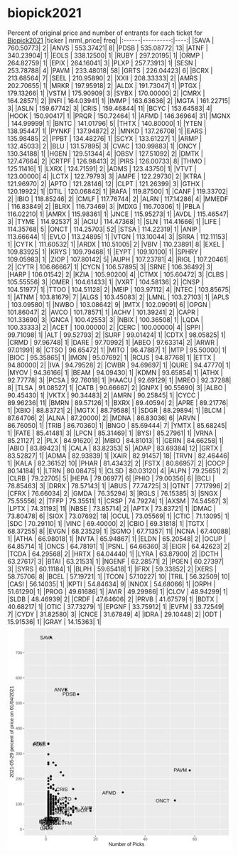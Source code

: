 # biopick2021
Percent of original price and number of entrants for each ticket for [Biopick2021](https://twitter.com/hashtag/Biopick2021)
|ticker | nrml_price| freq|
|:------|----------:|----:|
|SAVA   |  760.50773|    2|
|ANVS   |  553.37421|    8|
|PDSB   |  535.08772|   13|
|ATNF   |  340.23904|    1|
|EOLS   |  338.12500|    1|
|RUBY   |  297.20195|    1|
|ORMP   |  264.82759|    1|
|EPIX   |  264.16041|    3|
|PLXP   |  257.73913|    1|
|SESN   |  253.78788|    4|
|PAVM   |  233.48018|   58|
|GRTS   |  226.04423|    6|
|BCRX   |  213.68564|    7|
|SEEL   |  210.95890|    2|
|XXII   |  208.33333|    2|
|AMRS   |  202.70655|    1|
|MRKR   |  197.95918|    2|
|ALDX   |  191.73047|    1|
|PTGX   |  179.13266|    1|
|VSTM   |  175.90909|    3|
|SYBX   |  170.00000|    2|
|CMRX   |  164.28571|    2|
|INFI   |  164.03941|    1|
|IMMP   |  163.63636|    2|
|MGTA   |  161.22715|    3|
|ASLN   |  159.67742|    3|
|CRIS   |  159.46844|   11|
|BCYC   |  153.64583|    4|
|HOOK   |  150.90417|    1|
|PRQR   |  150.72464|    1|
|AFMD   |  146.36964|   31|
|MGNX   |  144.99999|    1|
|BNTC   |  141.01796|    5|
|THTX   |  140.80000|    1|
|YTEN   |  138.95447|    1|
|PYNKF  |  137.94872|    2|
|MNKD   |  137.26708|    1|
|EARS   |  135.98485|    2|
|PPBT   |  134.48276|    1|
|SCYX   |  133.61227|    1|
|ARMP   |  132.45033|    2|
|BLU    |  131.57895|    3|
|CVAC   |  130.99883|    1|
|ONCY   |  130.34188|    1|
|HGEN   |  129.51344|    4|
|OBSV   |  127.51092|    2|
|DMTK   |  127.47664|    2|
|CRTPF  |  126.98413|    2|
|PIRS   |  126.00733|    8|
|THMO   |  125.11416|    1|
|LXRX   |  124.71591|    2|
|ADMS   |  123.43750|    1|
|VTVT   |  123.00000|    4|
|LCTX   |  122.79793|    3|
|AMPE   |  122.29730|    2|
|KTRA   |  121.96970|    2|
|APTO   |  121.28146|   12|
|CLPT   |  121.26399|    3|
|GTHX   |  120.19922|    1|
|DTIL   |  120.06842|    1|
|RAFA   |  119.87500|    1|
|CANF   |  119.33702|    2|
|IBIO   |  118.85246|    2|
|CMLF   |  117.76744|    2|
|ALRN   |  117.14286|    4|
|MMEDF  |  116.83849|    2|
|BLRX   |  116.73469|    3|
|MDXG   |  116.70306|    1|
|PBLA   |  116.02210|    1|
|AMRX   |  115.98361|    1|
|JNCE   |  115.95273|    1|
|AVDL   |  115.46547|    3|
|TYME   |  114.92537|    3|
|ACIU   |  114.47368|    1|
|SLN    |  114.41666|    1|
|LIFE   |  114.35768|    5|
|ONCT   |  114.25703|   52|
|STSA   |  114.22319|    1|
|ANIP   |  113.66644|    1|
|EVLO   |  113.24895|    1|
|VTGN   |  113.10044|    3|
|SRRA   |  112.11153|    1|
|CYTK   |  111.60532|    1|
|ARDX   |  110.51005|    2|
|VBIV   |  110.23891|    8|
|EXEL   |  109.83925|    1|
|KRYS   |  109.79468|    1|
|EYPT   |  109.10100|    1|
|SPHRY  |  109.05983|    1|
|ZIOP   |  107.80142|    5|
|AUPH   |  107.23781|    4|
|RIGL   |  107.20461|    2|
|CYTR   |  106.66667|    1|
|CYCN   |  106.57895|    3|
|SRNE   |  106.36492|    3|
|HARP   |  106.01542|    2|
|KZIA   |  105.90200|    4|
|CTMX   |  105.60472|    3|
|CLBS   |  105.55556|    3|
|OMER   |  104.61433|    1|
|VXRT   |  104.58136|    2|
|CNSP   |  104.51977|    1|
|TTOO   |  104.51128|    2|
|MEIP   |  103.97112|    4|
|NTEC   |  103.85675|    1|
|ATNM   |  103.81679|    7|
|ALGS   |  103.45083|    2|
|LMNL   |  103.27103|    1|
|APLS   |  103.09580|    1|
|NWBO   |  103.08642|    9|
|IMTX   |  102.09091|    6|
|OPGN   |  101.86047|    2|
|AVCO   |  101.78571|    1|
|ACHV   |  101.39241|    2|
|CAPR   |  101.33690|    3|
|GNCA   |  100.42553|    3|
|NBIX   |  100.36508|    1|
|LQDA   |  100.33333|    2|
|ACET   |  100.00000|    2|
|CERC   |  100.00000|    4|
|SPPI   |   99.71098|    1|
|ALT    |   99.52793|    2|
|SURF   |   99.01424|    1|
|CDTX   |   98.05825|    1|
|CRMD   |   97.96748|    1|
|DARE   |   97.70992|    1|
|ABEO   |   97.63314|    2|
|ARWR   |   97.01991|    8|
|CTSO   |   96.65472|    1|
|MITO   |   96.47887|    1|
|MTP    |   95.50000|    1|
|BIOC   |   95.35865|    1|
|IMGN   |   95.07692|    1|
|RCUS   |   94.87768|    1|
|ETTX   |   94.80000|    2|
|IVA    |   94.79528|    2|
|CWBR   |   94.69697|    1|
|QURE   |   94.47770|    1|
|MYOV   |   94.36166|    1|
|BEAM   |   94.09430|    1|
|KDMN   |   93.65854|    1|
|ATHX   |   92.77778|    3|
|PCSA   |   92.76018|    1|
|HAACU  |   92.69129|    1|
|MREO   |   92.37288|    8|
|TLSA   |   91.08527|    1|
|CATB   |   90.66667|    2|
|GNPX   |   90.55690|    3|
|ALBO   |   90.45430|    1|
|VKTX   |   90.34483|    2|
|AMRN   |   90.25845|    1|
|CYCC   |   89.96236|   11|
|BMRN   |   89.57126|    1|
|BXRX   |   89.40594|    2|
|APRE   |   89.21776|    1|
|XBIO   |   88.83721|    2|
|MGTX   |   88.79588|    1|
|SDGR   |   88.29894|    1|
|BLCM   |   87.64706|    2|
|ALNA   |   87.20000|    2|
|MDNA   |   86.83036|    6|
|ARVN   |   86.76050|    1|
|TRIB   |   86.70360|    1|
|BNGO   |   85.69444|    7|
|YMTX   |   85.68245|    1|
|FATE   |   85.41481|    3|
|LPCN   |   85.31469|    1|
|BYSI   |   85.27961|    1|
|VRNA   |   85.21127|    2|
|PLX    |   84.91620|    2|
|MBIO   |   84.81013|    1|
|GERN   |   84.66258|    1|
|ABIO   |   83.89423|    1|
|CALA   |   83.82353|    5|
|ADAP   |   83.69384|   12|
|GRTX   |   83.52827|    1|
|ADMA   |   82.93839|    1|
|XAIR   |   82.91457|   18|
|TRVN   |   82.46446|    1|
|KALA   |   82.36152|   10|
|PHAR   |   81.43432|    2|
|FSTX   |   80.86957|    2|
|COCP   |   80.14184|    1|
|LTRN   |   80.08475|    1|
|CLSD   |   80.03120|    4|
|ALPN   |   79.25651|    2|
|CLRB   |   79.22705|    5|
|HEPA   |   79.06977|    6|
|PHIO   |   79.00356|    6|
|BCLI   |   78.85463|    3|
|DRRX   |   78.57143|    1|
|ABUS   |   77.74725|    3|
|QTNT   |   77.17996|    2|
|CFRX   |   76.66034|    2|
|GMDA   |   76.35294|    3|
|RGLS   |   76.15385|    3|
|SNGX   |   75.55556|    2|
|TFFP   |   75.35511|    1|
|CRSP   |   74.79274|    1|
|AXSM   |   74.54567|    3|
|LPTX   |   74.31193|   11|
|NBSE   |   73.85714|    2|
|APTX   |   73.83721|    1|
|DMAC   |   73.80478|    6|
|SIOX   |   73.07692|   18|
|OCUL   |   73.05569|    1|
|CTIC   |   71.13095|    1|
|SDC    |   70.29110|    1|
|VINC   |   69.40000|    2|
|CBIO   |   69.31818|    1|
|TGTX   |   68.37255|    8|
|EVGN   |   68.23529|    1|
|SGMO   |   67.71357|   11|
|NCNA   |   67.40088|    1|
|ATHA   |   66.98018|    1|
|NVTA   |   65.94867|    1|
|ELDN   |   65.20548|    2|
|OCUP   |   64.85714|    1|
|ONCS   |   64.78191|    1|
|PSNL   |   64.66360|    3|
|EIGR   |   64.42623|    2|
|TCDA   |   64.29568|    2|
|HRTX   |   64.04440|    1|
|LYRA   |   63.87900|    2|
|DCTH   |   63.27617|    3|
|BTAI   |   63.21531|    1|
|NGENF  |   62.28571|    2|
|PGEN   |   60.27397|    3|
|SYRS   |   60.11184|    1|
|BLPH   |   59.65418|    1|
|IFRX   |   59.33852|    2|
|XERS   |   58.75706|    8|
|BCEL   |   57.19721|    1|
|TCON   |   57.10227|   10|
|TRIL   |   56.32509|   10|
|CASI   |   56.14035|    1|
|KPTI   |   54.84634|    9|
|NNOX   |   54.68066|    1|
|ORPH   |   51.61290|    1|
|PROG   |   49.61686|    1|
|AVIR   |   49.29986|    1|
|CLOV   |   48.94299|    1|
|SLDB   |   48.46939|    2|
|CRDF   |   47.64606|    2|
|PRVB   |   41.67579|    1|
|BDTX   |   40.68217|    1|
|OTIC   |   37.73279|    1|
|EPGNF  |   33.75912|    1|
|EVFM   |   33.72549|    7|
|CYDY   |   31.82580|    3|
|CNCE   |   31.67849|    4|
|IDRA   |   29.10448|    2|
|ODT    |   15.91536|    1|
|GRAY   |   14.15363|    1|
![retvspicks](biopicks.png?raw=true)
